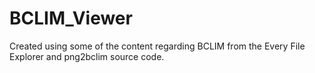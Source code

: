# BCLIM_Viewer  
Created using some of the content regarding BCLIM from the Every File Explorer and png2bclim source code.

